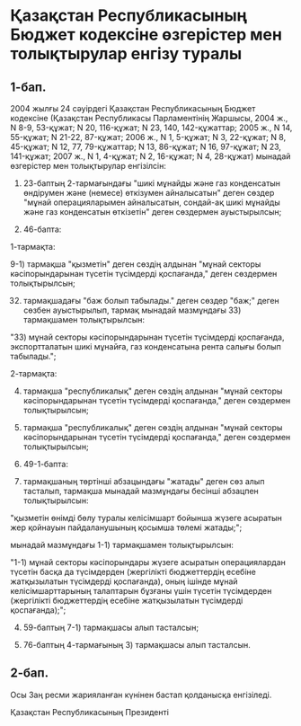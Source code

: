 # Қазақстан Республикасының Бюджет кодексіне өзгерістер мен толықтырулар енгізу туралы

## 1-бап.

2004 жылғы 24 сәуірдегі Қазақстан Республикасының Бюджет кодексіне (Қазақстан Республикасы Парламентінің Жаршысы, 2004 ж., N 8-9, 53-құжат; N 20, 116-құжат; N 23, 140, 142-құжаттар; 2005 ж., N 14, 55-құжат; N 21-22, 87-құжат; 2006 ж., N 1, 5-құжат; N 3, 22-құжат; N 8, 45-құжат; N 12, 77, 79-құжаттар; N 13, 86-құжат; N 16, 97-құжат; N 23, 141-құжат; 2007 ж., N 1, 4-құжат; N 2, 16-құжат; N 4, 28-құжат) мынадай өзгерістер мен толықтырулар енгізілсін:

1) 23-баптың 2-тармағындағы "шикі мұнайды және газ конденсатын өндірумен және (немесе) өткізумен айналысатын" деген сөздер "мұнай операцияларымен айналысатын, сондай-ақ шикі мұнайды және газ конденсатын өткізетін" деген сөздермен ауыстырылсын;

2) 46-бапта:

1-тармақта:

9-1) тармақша "қызметін" деген сөздің алдынан "мұнай секторы кәсіпорындарынан түсетін түсімдерді қоспағанда," деген сөздермен толықтырылсын;

32) тармақшадағы "баж болып табылады." деген сөздер "баж;" деген сөзбен ауыстырылып, тармақ мынадай мазмұндағы 33) тармақшамен толықтырылсын:

"33) мұнай секторы кәсіпорындарынан түсетін түсімдерді қоспағанда, экспортталатын шикі мұнайға, газ конденсатына рента салығы болып табылады.";

2-тармақта:

4) тармақша "республикалық" деген сөздің алдынан "мұнай секторы кәсіпорындарынан түсетін түсімдерді қоспағанда," деген сөздермен толықтырылсын;

5) тармақша "республикалық" деген сөздің алдынан "мұнай секторы кәсіпорындарынан түсетін түсімдерді қоспағанда," деген сөздермен толықтырылсын;

3) 49-1-бапта:

1) тармақшаның төртінші абзацындағы "жатады" деген сөз алып тасталып, тармақша мынадай мазмұндағы бесінші абзацпен толықтырылсын:

"қызметін өнімді бөлу туралы келісімшарт бойынша жүзеге асыратын жер қойнауын пайдаланушының қосымша төлемі жатады;";

мынадай мазмұндағы 1-1) тармақшамен толықтырылсын:

"1-1) мұнай секторы кәсіпорындары жүзеге асыратын операциялардан түсетін басқа да түсімдерден (жергілікті бюджеттердің есебіне жатқызылатын түсімдерді қоспағанда), оның ішінде мұнай келісімшарттарының талаптарын бұзғаны үшін түсетін түсімдерден (жергілікті бюджеттердің есебіне жатқызылатын түсімдерді қоспағанда);";

4) 59-баптың 7-1) тармақшасы алып тасталсын;

5) 76-баптың 4-тармағының 3) тармақшасы алып тасталсын.

## 2-бап.

Осы Заң ресми жарияланған күнінен бастап қолданысқа енгізіледі.

Қазақстан Республикасының Президенті

